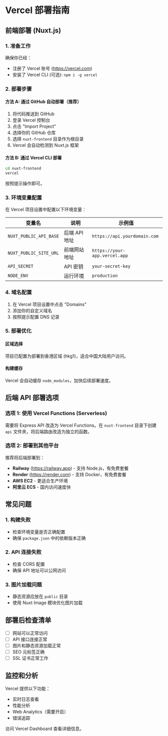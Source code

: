 # Vercel 部署指南

## 前端部署 (Nuxt.js)

### 1. 准备工作

确保你已经：
- 注册了 Vercel 账号 (https://vercel.com)
- 安装了 Vercel CLI (可选): `npm i -g vercel`

### 2. 部署步骤

#### 方法 A: 通过 GitHub 自动部署（推荐）

1. 将代码推送到 GitHub
2. 登录 Vercel 控制台
3. 点击 "Import Project"
4. 选择你的 GitHub 仓库
5. 选择 `nuxt-frontend` 目录作为根目录
6. Vercel 会自动检测到 Nuxt.js 框架

#### 方法 B: 通过 Vercel CLI 部署

```bash
cd nuxt-frontend
vercel
```

按照提示操作即可。

### 3. 环境变量配置

在 Vercel 项目设置中配置以下环境变量：

| 变量名 | 说明 | 示例值 |
|--------|------|--------|
| `NUXT_PUBLIC_API_BASE` | 后端 API 地址 | `https://api.yourdomain.com` |
| `NUXT_PUBLIC_SITE_URL` | 前端网站地址 | `https://your-app.vercel.app` |
| `API_SECRET` | API 密钥 | `your-secret-key` |
| `NODE_ENV` | 运行环境 | `production` |

### 4. 域名配置

1. 在 Vercel 项目设置中点击 "Domains"
2. 添加你的自定义域名
3. 按照提示配置 DNS 记录

### 5. 部署优化

#### 区域选择
项目已配置为部署到香港区域 (hkg1)，适合中国大陆用户访问。

#### 构建缓存
Vercel 会自动缓存 `node_modules`，加快后续部署速度。

## 后端 API 部署选项

### 选项 1: 使用 Vercel Functions (Serverless)

需要将 Express API 改造为 Vercel Functions。在 `nuxt-frontend` 目录下创建 `api` 文件夹，将后端路由改造为独立的函数。

### 选项 2: 部署到其他平台

推荐将后端部署到：
- **Railway** (https://railway.app) - 支持 Node.js，有免费套餐
- **Render** (https://render.com) - 支持 Docker，有免费套餐
- **AWS EC2** - 更适合生产环境
- **阿里云 ECS** - 国内访问速度快

## 常见问题

### 1. 构建失败
- 检查环境变量是否正确配置
- 确保 `package.json` 中的依赖版本正确

### 2. API 连接失败
- 检查 CORS 配置
- 确保 API 地址可以公网访问

### 3. 图片加载问题
- 静态资源应放在 `public` 目录
- 使用 Nuxt Image 模块优化图片加载

## 部署后检查清单

- [ ] 网站可以正常访问
- [ ] API 接口连接正常
- [ ] 图片和静态资源加载正常
- [ ] SEO 元标签正确
- [ ] SSL 证书正常工作

## 监控和分析

Vercel 提供以下功能：
- 实时日志查看
- 性能分析
- Web Analytics（需要开启）
- 错误追踪

访问 Vercel Dashboard 查看详细信息。